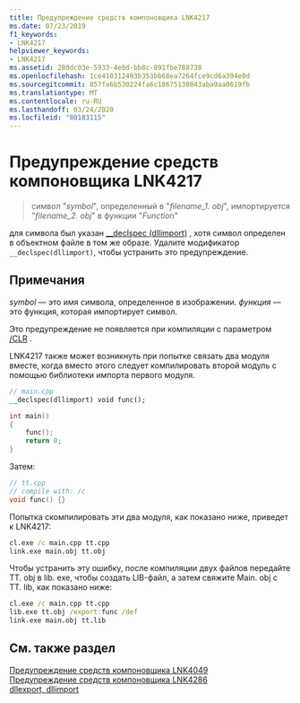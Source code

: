 ```yaml
---
title: Предупреждение средств компоновщика LNK4217
ms.date: 07/23/2019
f1_keywords:
- LNK4217
helpviewer_keywords:
- LNK4217
ms.assetid: 280dc03e-5933-4e8d-bb8c-891fbe788738
ms.openlocfilehash: 1ce410312493b353bb68ea7264fce9cd6a394e0d
ms.sourcegitcommit: 857fa6b530224fa6c18675138043aba9aa0619fb
ms.translationtype: MT
ms.contentlocale: ru-RU
ms.lasthandoff: 03/24/2020
ms.locfileid: "80183115"
---
```

# <a name="linker-tools-warning-lnk4217"></a>Предупреждение средств компоновщика LNK4217

> символ "*symbol*", определенный в "*filename_1. obj*", импортируется "*filename_2. obj*" в функции "*Function*"

для символа был указан [__declspec (dllimport)](../../cpp/dllexport-dllimport.md) , хотя символ определен в объектном файле в том же образе. Удалите модификатор `__declspec(dllimport)`, чтобы устранить это предупреждение.

## <a name="remarks"></a>Примечания

*symbol* — это имя символа, определенное в изображении. *функция* — это функция, которая импортирует символ.

Это предупреждение не появляется при компиляции с параметром [/CLR](../../build/reference/clr-common-language-runtime-compilation.md) .

LNK4217 также может возникнуть при попытке связать два модуля вместе, когда вместо этого следует компилировать второй модуль с помощью библиотеки импорта первого модуля.

```cpp
// main.cpp
__declspec(dllimport) void func();

int main()
{
    func();
    return 0;
}

```

Затем:

```cpp
// tt.cpp
// compile with: /c
void func() {}
```

Попытка скомпилировать эти два модуля, как показано ниже, приведет к LNK4217:

```cmd
cl.exe /c main.cpp tt.cpp
link.exe main.obj tt.obj
```

Чтобы устранить эту ошибку, после компиляции двух файлов передайте TT. obj в lib. exe, чтобы создать LIB-файл, а затем свяжите Main. obj с TT. lib, как показано ниже:

```cmd
cl.exe /c main.cpp tt.cpp
lib.exe tt.obj /export:func /def
link.exe main.obj tt.lib
```

## <a name="see-also"></a>См. также раздел

[Предупреждение средств компоновщика LNK4049](linker-tools-warning-lnk4049.md) \
[Предупреждение средств компоновщика LNK4286](linker-tools-warning-lnk4286.md) \
[dllexport, dllimport](../../cpp/dllexport-dllimport.md)
